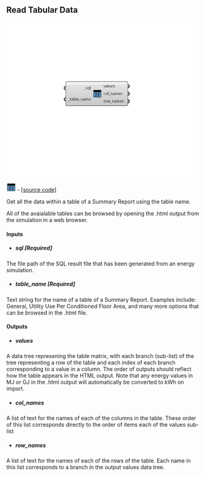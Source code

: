 ## Read Tabular Data

![](../../images/components/Read_Tabular_Data.png)

![](../../images/icons/Read_Tabular_Data.png) - [[source code]](https://github.com/ladybug-tools/honeybee-grasshopper-energy/blob/master/honeybee_grasshopper_energy/src//HB%20Read%20Tabular%20Data.py)


Get all the data within a table of a Summary Report using the table name. 

All of the avaialable tables can be browsed by opening the .html output from the simulation in a web browser. 



#### Inputs
* ##### sql [Required]
The file path of the SQL result file that has been generated from an energy simulation. 
* ##### table_name [Required]
Text string for the name of a table of a Summary Report. Examples include: General, Utility Use Per Conditioned Floor Area, and many more options that can be browsed in the .html file. 

#### Outputs
* ##### values
A data tree represening the table matrix, with each branch (sub-list) of the tree representing a row of the table and each index of each branch corresponding to a value in a column. The order of outputs should reflect how the table appears in the HTML output. Note that any energy values in MJ or GJ in the .html output will automatically be converted to kWh on import. 
* ##### col_names
A list of text for the names of each of the columns in the table. These order of this list corresponds directly to the order of items each of the values sub-list 
* ##### row_names
A list of text for the names of each of the rows of the table. Each name in this list corresponds to a branch in the output values data tree. 